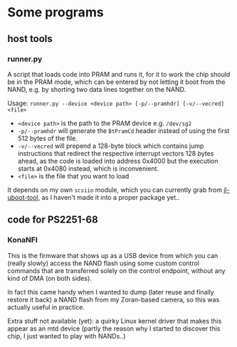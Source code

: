 # Some programs

## host tools

### runner.py

A script that loads code into PRAM and runs it, for it to work the chip should be in the
PRAM mode, which can be entered by not letting it boot from the NAND,
e.g. by shorting two data lines together on the NAND.

Usage: `runner.py --device <device path> [-p/--pramhdr] [-v/--vecred] <file>`

- `<device path>` is the path to the PRAM device e.g. `/dev/sg2`
- `-p/--pramhdr` will generate the `BtPramCd` header instead of using the first 512 bytes of the file.
- `-v/--vecred` will prepend a 128-byte block which contains jump instructions that redirect the respective interrupt vectors
  128 bytes ahead, as the code is loaded into address 0x4000 but the execution starts at 0x4080 instead, which is inconvenient.
- `<file>` is the file that you want to load

It depends on my own `scsiio` module, which you can currently grab from [jl-uboot-tool],
as I haven't made it into a proper package yet..

[jl-uboot-tool]: https://github.com/kagaimiq/jl-uboot-tool

## code for PS2251-68

### KonaNFI

This is the firmware that shows up as a USB device from which you can (really slowly) access the NAND flash
using some custom control commands that are transferred solely on the control endpoint, without any kind of DMA (on both sides).

In fact this came handy when I wanted to dump (later reuse and finally restore it back) a NAND flash from my Zoran-based camera, so this was actually useful in practice.

Extra stuff not available (yet): a quirky Linux kernel driver that makes this appear as an mtd device (partly the reason why I started to discover this chip, I just wanted to play with NANDs..)
